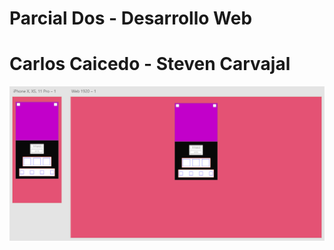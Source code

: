 # Parcial Dos - Desarrollo Web

# Carlos Caicedo - Steven Carvajal

![alt text](https://github.com/YouthDaconer/ParcialUno-DesarrolloWeb/blob/master/img.PNG)
